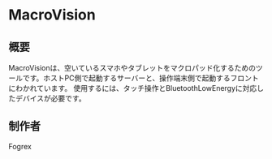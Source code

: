 # MacroVision

## 概要
MacroVisionは、空いているスマホやタブレットをマクロパッド化するためのツールです。ホストPC側で起動するサーバーと、操作端末側で起動するフロントにわかれています。
使用するには、タッチ操作とBluetoothLowEnergyに対応したデバイスが必要です。

## 制作者
Fogrex
